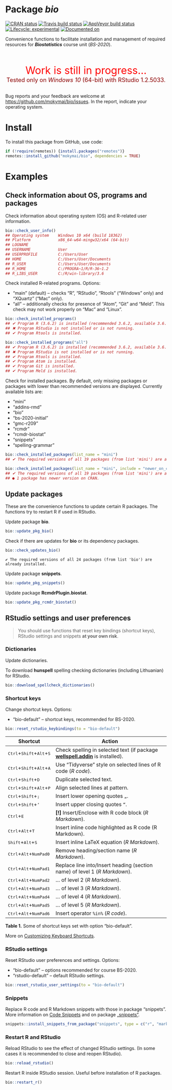
<!-- README.md is generated from README.Rmd. Please edit that file -->

# Package ***bio***

<!-- badges: start -->

<!-- [![GitHub version](https://img.shields.io/badge/GitHub-v0.0.0.9023-brightgreen.svg)](https://github.com/mokymai/bio) -->

[![CRAN
status](https://www.r-pkg.org/badges/version/bio)](https://CRAN.R-project.org/package=bio)
[![Travis build
status](https://travis-ci.com/mokymai/bio.svg?branch=master)](https://travis-ci.com/mokymai/bio)
[![AppVeyor build
status](https://ci.appveyor.com/api/projects/status/github/mokymai/bio?branch=master&svg=true)](https://ci.appveyor.com/project/mokymai/bio)
[![Lifecycle:
experimental](https://img.shields.io/badge/lifecycle-experimental-orange.svg)](https://www.tidyverse.org/lifecycle/#experimental)
[![Documented
on](https://img.shields.io/badge/Documentation-2020--02--18-yellowgreen.svg)]()
<!-- badges: end -->

Convenience functions to facilitate installation and management of
required resources for ***Biostatistics*** course unit (*BS-2020*).

<center>

<font color="red" size=6> <br> Work is still in progress… </font> <br>
<font color="darkred" size=4> Tested only on <em>Windows 10</em>
(64-bit) with RStudio 1.2.5033. </font> <br><br>

</center>

Bug reports and your feedback are welcome at
<https://github.com/mokymai/bio/issues>. In the report, indicate your
operating system.

# Install

To install this package from GitHub, use code:

``` r
if (!require(remotes)) {install.packages("remotes")}
remotes::install_github("mokymai/bio", dependencies = TRUE)
```

# Examples

## Check information about OS, programs and packages

Check information about operating system (OS) and R-related user
information.

``` r
bio::check_user_info()
## Operating system    Windows 10 x64 (build 18362)
## Platform            x86_64-w64-mingw32/x64 (64-bit)
## LOGNAME
## USERNAME            User
## USERPROFILE         C:/Users/User
## HOME                C:/Users/User/Documents
## R_USER              C:/Users/User/Documents
## R_HOME              C:/PROGRA~1/R/R-36~1.2
## R_LIBS_USER         C:/R/win-library/3.6
```

Check installed R-related programs. Options:

  - “main” (default) – checks “R”, “RStudio”, “Rtools” (“Windows” only)
    and “XQuartz” (“Mac” only).
  - “all” – additionally checks for presence of “Atom”, “Git” and
    “Meld”. This check may not work properly on “Mac” and “Linux”.

<!-- end list -->

``` r
bio::check_installed_programs()
## ✔ Program R (3.6.2) is installed (recommended 3.6.2, available 3.6.2)
## ✖ Program RStudio is not installed or is not running.
## ✔ Program Rtools is installed.
```

``` r
bio::check_installed_programs("all")
## ✔ Program R (3.6.2) is installed (recommended 3.6.2, available 3.6.2)
## ✖ Program RStudio is not installed or is not running.
## ✔ Program Rtools is installed.
## ✔ Program Atom is installed.
## ✔ Program Git is installed.
## ✔ Program Meld is installed.
```

Check for installed packages. By default, only missing packages or
packages with lower than recommended versions are displayed. Currently
available lists are:

  - “mini”
  - “addins-rmd”
  - “bio”
  - “bs-2020-initial”
  - “gmc-r209”
  - “rcmdr”
  - “rcmdr-biostat”
  - “snippets”
  - “spelling-grammar”

<!-- end list -->

``` r
bio::check_installed_packages(list_name = "mini")
## ✔ The required versions of all 19 packages (from list 'mini') are already installed.
```

``` r
bio::check_installed_packages(list_name = "mini", include = "newer_on_cran")
## ✔ The required versions of all 19 packages (from list 'mini') are already installed.
## ● 1 package has newer version on CRAN.
```

## Update packages

These are the convenience functions to update certain R packages. The
functions try to restart R if used in RStudio.

Update package **bio**.

``` r
bio::update_pkg_bio()
```

Check if there are updates for **bio** or its dependency packages.

``` r
bio::check_updates_bio()
```

    ✔ The required versions of all 24 packages (from list 'bio') are already installed.

Update package **snippets**.

``` r
bio::update_pkg_snippets()
```

Update package **RcmdrPlugin.biostat**.

``` r
bio::update_pkg_rcmdr_biostat()
```

## RStudio settings and user preferences

> You should use functions that reset key bindings (shortcut keys),
> RStudio settings and snippets **at your own risk**.

### Dictionaries

Update dictionaries.

To download **hunspell** spelling checking dictionaries (including
Lithuanian) for RStudio.

``` r
bio::download_spellcheck_dictionaries()
```

### Shortcut keys

Change shortcut keys. Options:

  - “bio-default” – shortcut keys, recommended for BS-2020.

<!-- end list -->

``` r
bio::reset_rstudio_keybindings(to = "bio-default")
```

| Shortcut                                                     | Action                                                                                                                       |
| ------------------------------------------------------------ | ---------------------------------------------------------------------------------------------------------------------------- |
| <kbd>Ctrl</kbd>+<kbd>Shift</kbd>+<kbd>Alt</kbd>+<kbd>S</kbd> | Check spelling in selected text (if package [**wellspell.addin**](https://github.com/nevrome/wellspell.addin) is installed). |
| <kbd>Ctrl</kbd>+<kbd>Shift</kbd>+<kbd>Alt</kbd>+<kbd>A</kbd> | Use “Tidyverse” style on selected lines of R code (*R code*).                                                                |
| <kbd>Ctrl</kbd>+<kbd>Shift</kbd>+<kbd>D</kbd>                | Duplicate selected text.                                                                                                     |
| <kbd>Ctrl</kbd>+<kbd>Shift</kbd>+<kbd>Alt</kbd>+<kbd>P</kbd> | Align selected lines at pattern.                                                                                             |
| <kbd>Ctrl</kbd>+<kbd>Shift</kbd>+<kbd>;</kbd>                | Insert lower opening quotes `„`.                                                                                             |
| <kbd>Ctrl</kbd>+<kbd>Shift</kbd>+<kbd>’</kbd>                | Insert upper closing quotes `“`.                                                                                             |
| <kbd>Ctrl</kbd>+<kbd>E</kbd>                                 | **\[\!\]** Insert/Enclose with R code block (*R Markdown*).                                                                  |
| <kbd>Ctrl</kbd>+<kbd>Alt</kbd>+<kbd>T</kbd>                  | Insert inline code highlighted as R code (R Markdown).                                                                       |
| <kbd>Shift</kbd>+<kbd>Alt</kbd>+<kbd>S</kbd>                 | Insert inline LaTeX equation (*R Markdown*).                                                                                 |
| <kbd>Ctrl</kbd>+<kbd>Alt</kbd>+<kbd>NumPad0</kbd>            | Remove heading/section name (*R Markdown*).                                                                                  |
| <kbd>Ctrl</kbd>+<kbd>Alt</kbd>+<kbd>NumPad1</kbd>            | Replace line into/Insert heading (section name) of level 1 (*R Markdown*).                                                   |
| <kbd>Ctrl</kbd>+<kbd>Alt</kbd>+<kbd>NumPad2</kbd>            | … of level 2 (*R Markdown*).                                                                                                 |
| <kbd>Ctrl</kbd>+<kbd>Alt</kbd>+<kbd>NumPad3</kbd>            | … of level 3 (*R Markdown*).                                                                                                 |
| <kbd>Ctrl</kbd>+<kbd>Alt</kbd>+<kbd>NumPad4</kbd>            | … of level 4 (*R Markdown*).                                                                                                 |
| <kbd>Ctrl</kbd>+<kbd>Alt</kbd>+<kbd>NumPad5</kbd>            | … of level 5 (*R Markdown*).                                                                                                 |
| <kbd>Ctrl</kbd>+<kbd>Alt</kbd>+<kbd>NumPad6</kbd>            | Insert operator `%in%` (*R code*).                                                                                           |

**Table 1.** Some of shortcut keys set with option “bio-default”.

<!-- "addins.rmd::rmd_list_numbered"                : "Ctrl+Shift+Alt+L", -->

<!-- "addins.rs::rs_align_code_at_arrow"            : "Ctrl+Shift+Alt+[", -->

<!-- "addins.rs::rs_align_code_at_equal"            : "Ctrl+Shift+Alt+]", -->

<!-- "addins.rs::rs_insert_exposition_pipe"         : "Ctrl+Alt+S", -->

<!-- "addins.rs::rs_insert_infix_in"                : "Ctrl+Alt+NumPad6", -->

<!-- "addins.rs::rs_insert_line_ds"                 : "Ctrl+Shift+Alt+Q", -->

<!-- "addins.rs::rs_insert_line_ss"                 : "Shift+Alt+Q", -->

<!-- "addins.rs::rs_insert_line_sw"                 : "Ctrl+Shift+Q", -->

<!-- "addins.rs::rs_insert_matrix_multiplication"   : "Ctrl+Alt+NumPad8", -->

<!-- "addins.rs::rs_insert_tee_pipe"                : "Ctrl+Alt+.", -->

<!-- "addins.rs::rs_insert_update_pipe"             : "Ctrl+Alt+,", -->

<!-- "addins.rs::rs_replace_slash_b2fw"             : "Ctrl+Alt+/", -->

<!-- "addins.rs::rs_replace_slash_bd2s"             : "Ctrl+Shift+Alt+\\", -->

<!-- "addins.rs::rs_replace_slash_bs2d"             : "Ctrl+Alt+\\", -->

<!-- "addins.rs::rs_replace_slash_fw2b"             : "Ctrl+Shift+Alt+/", -->

<!-- "bookdown::mathquill"                          : "Ctrl+Alt+NumPad9", -->

More on [Customizing Keyboard
Shortcuts](https://support.rstudio.com/hc/en-us/articles/206382178-Customizing-Keyboard-Shortcuts).

### RStudio settings

Reset RStudio user preferences and settings. Options:

  - “bio-default” – options recommended for course BS-2020.
  - “rstudio-default” – default RStudio settings.

<!-- end list -->

``` r
bio::reset_rstudio_user_settings(to = "bio-default")
```

### Snippets

Replace R code and R Markdown snippets with those in package “snippets”.
More information on [Code
Snippets](https://support.rstudio.com/hc/en-us/articles/204463668-Code-Snippets)
and on package [„snippets“](https://gegznav.github.io/snippets/).

``` r
snippets::install_snippets_from_package("snippets", type = c("r", "markdown"), backup = TRUE)
```

### Restart R and RStudio

Reload RStudio to see the effect of changed RStudio settings. (In some
cases it is recommended to close and reopen RStudio).

``` r
bio::reload_rstudio()
```

Restart R inside RStudio session. Useful before installation of R
packages.

``` r
bio::restart_r()
```

<!-- ## RStudio projects -->

<!-- Open (recently used) RStudio project. -->

<!-- ```{r README-11, eval=FALSE} -->

<!-- bio::open_project() -->

<!-- ##  -->

<!-- ## Choose the name of the project (press 0 to cancel):  -->

<!-- ##  -->

<!-- ##  1: project-1  -->

<!-- ##  2: _learn -->

<!-- ##  3: biostatistics -->

<!-- ##   -->

<!-- ##  Selection: 0 -->

<!-- ##  Cancelled by user. -->

<!-- ``` -->

<!-- Copy the recent projects to your personal project list. -->

<!-- ```{r README-12, eval=FALSE} -->

<!-- bio::update_personal_proj_list() -->

<!-- ``` -->
